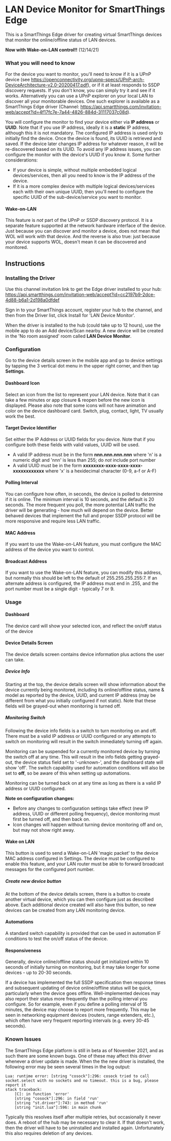 # LAN Device Monitor for SmartThings Edge

This is a SmartThings Edge driver for creating virtual SmartThings devices that monitor the online/offline status of LAN devices.

**Now with Wake-on-LAN control!!** (12/14/21)

### What you will need to know
For the device you want to monitor, you'll need to know if it is a UPnP device (see https://openconnectivity.org/upnp-specs/UPnP-arch-DeviceArchitecture-v2.0-20200417.pdf), or if it at least responds to SSDP discovery requests.  If you don't know, you can simply try it and see if it works.  Alternatively you can use a UPnP explorer on your local LAN to discover all your monitorable devices.  One such explorer is available as a SmartThings Edge driver (Channel: https://api.smartthings.com/invitation-web/accept?id=4f17fc7e-7a44-4826-884d-31117037c08d).

You will configure the monitor to find your device either via **IP address** or **UUID**.  Note that if you use IP address, ideally it is a **static** IP address, although this it is not mandatory.  The configured IP address is used only to initially find the device.  Once the device is found, its UUID is retrieved and saved.  If the device later changes IP address for whatever reason, it will be re-discovered based on its UUID.  To avoid any IP address issues, you can configure the monitor with the device's UUID if you know it.  Some further considerations:

- If your device is simple, without multiple embedded logical devices/services, then all you need to know is the IP address of the device.  
- If it is a more complex device with multiple logical devices/services each with their own unique UUID, then you'll need to configure the specific UUID of the sub-device/service you want to monitor.

#### Wake-on-LAN
This feature is *not* part of the UPnP or SSDP discovery protocol.  It is a separate feature supported at the network hardware interface of the device.  Just because you can discover and monitor a device, does not mean that WOL will work with that device.  And the reverse is also true:  just because your device supports WOL, doesn't mean it can be discovered and monitored.

## Instructions
### Installing the Driver
Use this channel invitation link to get the Edge driver installed to your hub:
https://api.smartthings.com/invitation-web/accept?id=cc2197b9-2dce-4d88-b6a1-2d198a0dfdef

Sign in to your SmartThings account, register your hub to the channel, and then from the Driver list, click Install for 'LAN Device Monitor'.

When the driver is installed to the hub (could take up to 12 hours), use the mobile app to do an Add device/Scan nearby.  A new device will be created in the 'No room assigned' room called **LAN Device Monitor**.

### Configuration
Go to the device details screen in the mobile app and go to device settings by tapping the 3 vertical dot menu in the upper right corner, and then tap **Settings**.
#### Dashboard Icon
Select an icon from the list to represent your LAN device.  Note that it can take a few minutes or app closure & reopen before the new icon is displayed.  Please also note that some icons will not have animation and color on the device dashboard card.  Switch, plug, contact, light, TV usually work the best.
#### Target Device Identifier
Set either the IP Address or UUID fields for you device.  Note that if you configure both these fields with valid values, UUID will be used.

- A valid IP address must be in the form **nnn.nnn.nnn.nnn** where 'n' is a numeric digit and 'nnn' is less than 255; do *not* include port number
- A valid UUID must be in the form **xxxxxxxx-xxxx-xxxx-xxxx-xxxxxxxxxxxx** where 'x' is a hexidecimal character (0-9, a-f or A-F)

#### Polling Interval
You can configure how often, in seconds, the device is polled to determine if it is online.  The minimum interval is 10 seconds, and the default is 20 seconds.  The more frequent you poll, the more potential LAN traffic the driver will be generating - how much will depend on the device.  Better behaved devices that implement the full and proper SSDP protocol will be more responsive and require less LAN traffic.

#### MAC Address
If you want to use the Wake-on-LAN feature, you must configure the MAC address of the device you want to control.

#### Broadcast Address
If you want to use the Wake-on-LAN feature, you can modify this address, but normally this should be left to the default of 255.255.255.255:7.  If an alternate address is configured, the IP address must end in .255, and the port number must be a single digit - typically 7 or 9.

### Usage
#### Dashboard
The device card will show your selected icon, and reflect the on/off status of the device

#### Device Details Screen
The device details screen contains device information plus actions the user can take.
##### Device Info
Starting at the top, the device details screen will show information about the device currently being monitored, including its online/offline status, name & model as reported by the device, UUID, and current IP address (may be different from what you initially configured if not static).  Note that these fields will be grayed-out when monitoring is turned off.
##### Monitoring Switch
Following the device info fields is a switch to turn monitoring on and off.  There must be a valid IP address or UUID configured or any attempts to switch on monitoring will result in the switch immediately turning off again. 

Monitoring can be suspended for a currently monitored device by turning the switch off at any time.  This will result in the info fields getting grayed-out, the device status field set to '-unknown-', and the dashboard state will show 'off'.  The switch capability used for automation conditions will also be set to **off**, so be aware of this when setting up automations.

Monitoring can be turned back on at any time as long as there is a valid IP address or UUID configured.

**Note on configuration changes:**
- Before any changes to configuration settings take effect (new IP address, UUID or different polling frequency), device monitoring must first be turned off, and then back on.  
- Icon changes will happen without turning device monitoring off and on, but may not show right away.

#### Wake on LAN
This button is used to send a Wake-on-LAN 'magic packet' to the device MAC address configured in Settings.  The device must be configured to enable this feature, and your LAN router must be able to forward broadcast messages for the configured port number.

##### Create new device button
At the bottom of the device details screen, there is a button to create another virtual device, which you can then configure just as described above.  Each additional device created will also have this button, so new devices can be created from any LAN monitoring device.

#### Automations
A standard switch capability is provided that can be used in automation IF conditions to test the on/off status of the device.


#### Responsiveness
Generally, device online/offline status should get initialized within 10 seconds of initially turning on monitoring, but it may take longer for some devices - up to 20-30 seconds.

If a device has implemented the full SSDP specification then response times and subsequent updating of device online/offline status will be quick, particularly when the device goes offline.  Well-implemented devices may also report their status more frequently than the polling interval you configure.  So for example, even if you define a polling interval of 15 minutes, the device may choose to report more frequently.  This may be seen in networking equipment devices (routers, range extenders, etc.), which often have very frequent reporting intervals (e.g. every 30-45 seconds).

### Known Issues

The SmartThings Edge platform is still in beta as of November 2021, and as such there are some known bugs.  One of these may affect this driver whenever a driver update is made.  When the the new driver is installed, the following error may be seen several times in the log output:
```
Lua: runtime error: [string "cosock"]:296: cosock tried to call socket.select with no sockets and no timeout. this is a bug, please report it
stack traceback:
	[C]: in function 'error'
	[string "cosock"]:296: in field 'run'
	[string "st.driver"]:743: in method 'run'
	[string "init.lua"]:596: in main chunk
```
Typically this resolves itself after multiple retries, but occasionally it never does.  A reboot of the hub may be necessary to clear it.  If that doesn't work, then the driver will have to be uninstalled and installed again.  Unfortunately this also requires deletion of any devices.
